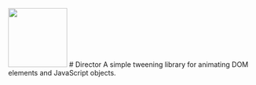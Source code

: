 <img src="/cherupil/Director/raw/master/documentation/assets/img/icon.png" width="120" style="max-width: 100%;">
# Director
A simple tweening library for animating DOM elements and JavaScript objects.